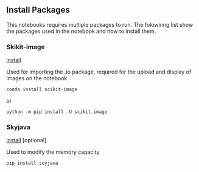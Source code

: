 ## Install Packages

This notebooks requires multiple packages to run. 
The folowinng list show the packages used in the notebook and how to install them.

### Skikit-image 
[install](https://scikit-image.org/docs/dev/install.html)

Used for importing the .io package, required for the upload and display of images on the notebook

```
conda install scikit-image
```
or
```
python -m pip install -U scikit-image
```

### Skyjava 
[install](https://pypi.org/project/scyjava/)  [optional]

Used to modify the memory capacity

```
pip install scyjava
```


